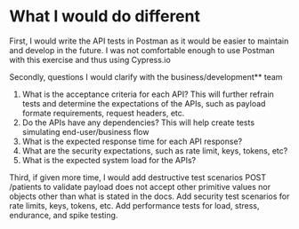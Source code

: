 # What I would do different
First, I would write the API tests in Postman as it would be easier to maintain and develop in
the future. I was not comfortable enough to use Postman with this exercise and thus using
Cypress.io

Secondly, questions I would clarify with the business/development** team
1. What is the acceptance criteria for each API? This will further refrain tests and determine the
   expectations of the APIs, such as payload formate requirements, request headers, etc.
2. Do the APIs have any dependencies? This will help create tests simulating end-user/business flow
3. What is the expected response time for each API response?
4. What are the security expectations, such as rate limit, keys, tokens, etc?
5. What is the expected system load for the APIs?


Third, if given more time, I would add destructive test scenarios POST /patients to validate payload
does not accept other primitive values nor objects other than what is stated in the docs. Add 
security test scenarios for rate limits, keys, tokens, etc. Add performance tests for load, stress, 
endurance, and spike testing.